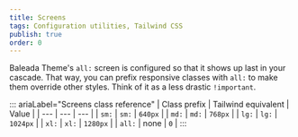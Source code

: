 ```yaml
---
title: Screens 
tags: Configuration utilities, Tailwind CSS
publish: true
order: 0
---
```




Baleada Theme's `all:` screen is configured so that it shows up last in your cascade. That way, you can prefix responsive classes with `all:` to make them override other styles. Think of it as a less drastic `!important`.

::: ariaLabel="Screens class reference"
| Class prefix | Tailwind equivalent | Value |
| --- | --- | --- |
| `sm:` | `sm:` | `640px` |
| `md:` | `md:` | `768px` |
| `lg:` | `lg:` | `1024px` |
| `xl:` | `xl:` | `1280px` |
| `all:` | none | `0` |
:::

